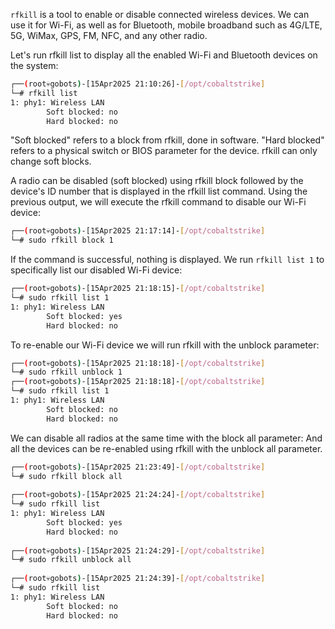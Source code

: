 `rfkill` is a tool to enable or disable connected wireless devices. We can use it for Wi-Fi, as well as for Bluetooth, mobile broadband such as 4G/LTE, 5G, WiMax, GPS, FM, NFC, and any other radio.

Let's run rfkill list to display all the enabled Wi-Fi and Bluetooth devices on the system:
```bash
┌──(root💀gobots)-[15Apr2025 21:10:26]-[/opt/cobaltstrike]
└─# rfkill list
1: phy1: Wireless LAN
        Soft blocked: no
        Hard blocked: no
```
"Soft blocked" refers to a block from rfkill, done in software. "Hard blocked" refers to a physical switch or BIOS parameter for the device. rfkill can only change soft blocks.

A radio can be disabled (soft blocked) using rfkill block followed by the device's ID number that is displayed in the rfkill list command. Using the previous output, we will execute the rfkill command to disable our Wi-Fi device:
```bash
┌──(root💀gobots)-[15Apr2025 21:17:14]-[/opt/cobaltstrike]
└─# sudo rfkill block 1
```
If the command is successful, nothing is displayed.
We run `rfkill list 1` to specifically list our disabled Wi-Fi device:

```bash
┌──(root💀gobots)-[15Apr2025 21:18:15]-[/opt/cobaltstrike]
└─# sudo rfkill list 1 
1: phy1: Wireless LAN
        Soft blocked: yes
        Hard blocked: no
```
To re-enable our Wi-Fi device we will run rfkill with the unblock parameter:
```bash
┌──(root💀gobots)-[15Apr2025 21:18:18]-[/opt/cobaltstrike]
└─# sudo rfkill unblock 1
┌──(root💀gobots)-[15Apr2025 21:18:18]-[/opt/cobaltstrike]
└─# sudo rfkill list 1   
1: phy1: Wireless LAN
        Soft blocked: no
        Hard blocked: no

```
We can disable all radios at the same time with the block all parameter:
And all the devices can be re-enabled using rfkill with the unblock all parameter.
```bash
┌──(root💀gobots)-[15Apr2025 21:23:49]-[/opt/cobaltstrike]
└─# sudo rfkill block all
                                                                                                                                                                                                                                           
┌──(root💀gobots)-[15Apr2025 21:24:24]-[/opt/cobaltstrike]
└─# sudo rfkill list     
1: phy1: Wireless LAN
        Soft blocked: yes
        Hard blocked: no
                                                                                                                                                                                                                                           
┌──(root💀gobots)-[15Apr2025 21:24:29]-[/opt/cobaltstrike]
└─# sudo rfkill unblock all
                                                                                                                                                                                                                                           
┌──(root💀gobots)-[15Apr2025 21:24:39]-[/opt/cobaltstrike]
└─# sudo rfkill list       
1: phy1: Wireless LAN
        Soft blocked: no
        Hard blocked: no
```
